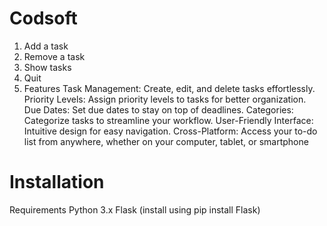 # Codsoft
1. Add a task
2. Remove a task
3. Show tasks
4. Quit
5. Features
Task Management: Create, edit, and delete tasks effortlessly.
Priority Levels: Assign priority levels to tasks for better organization.
Due Dates: Set due dates to stay on top of deadlines.
Categories: Categorize tasks to streamline your workflow.
User-Friendly Interface: Intuitive design for easy navigation.
Cross-Platform: Access your to-do list from anywhere, whether on your computer, tablet, or smartphone
# Installation
Requirements
Python 3.x
Flask (install using pip install Flask)
